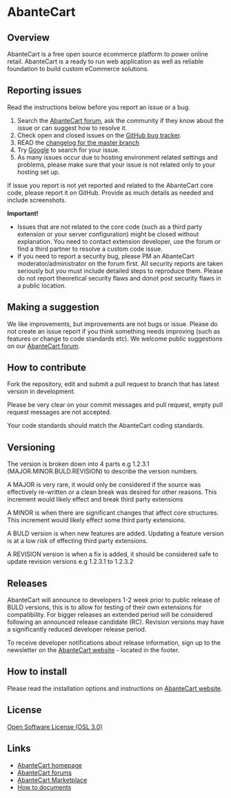 
# AbanteCart

## Overview

AbanteCart is a free open source ecommerce platform to power online retail. AbanteCart is a ready to run web application as well as reliable foundation to build custom eCommerce solutions.

## Reporting issues

Read the instructions below before you report an issue or a bug.

 1. Search the [AbanteCart forum](http://forum.abantecart.com), ask the community if they know about the issue or can suggest how to resolve it.
 2. Check open and closed issues on the [GitHub bug tracker](https://github.com/abantecart/abantecart-src/issues).
 3. READ the [changelog for the master branch](https://github.com/abantecart/abantecart-src/blob/master/release_notes.txt)
 4. Try [Google](http://www.google.com) to search for your issue.
 5. As many issues occur due to hosting environment related settings and problems, please make sure that your issue is not related only  to your hosting set up. 

If issue you report is not yet reported and related to the AbanteCart core code, please report it on GitHub. Provide as much details as needed and include screenshots.

**Important!**
- Issues that are not related to the core code (such as a third party extension or your server configuration) might be closed without explanation. You need to contact extension developer, use the forum or find a third partner to resolve a custom code issue.
- If you need to report a security bug, please PM an AbanteCart moderator/administrator on the forum first. All security reports are taken seriously but you must include detailed steps to reproduce them. Please do not report theoretical security flaws and donot post security flaws in a public location.

## Making a suggestion

We like improvements, but improvements are not bugs or issue. Please do not create an issue report if you think something needs improving (such as features or change to code standards etc).
We welcome public suggestions on our [AbanteCart forum](http://forum.abantecart.com).

## How to contribute

Fork the repository, edit and submit a pull request to branch that has latest version in development.

Please be very clear on your commit messages and pull request, empty pull request messages are not accepted.

Your code standards should match the AbanteCart coding standards. 

## Versioning

The version is broken down into 4 parts e.g 1.2.3.1 (MAJOR.MINOR.BULD.REVISION) to describe the version numbers.

A MAJOR is very rare, it would only be considered if the source was effectively re-written or a clean break was desired for other reasons. This increment would likely effect and break third party extensions

A MINOR is when there are significant changes that affect core structures. This increment would likely effect some third party extensions.

A BULD version is when new features are added. Updating a feature version is at a low risk of effecting third party extensions.

A REVISION version is when a fix is added, it should be considered safe to update revision versions e.g 1.2.3.1 to 1.2.3.2

## Releases

AbanteCart will announce to developers 1-2 week prior to public release of BULD versions, this is to allow for testing of their own extensions for compatibility. For bigger releases an extended period will be considered following an announced release candidate (RC). Revision versions may have a significantly reduced developer release period.

To receive developer notifications about release information, sign up to the newsletter on the [AbanteCart website](http://www.AbanteCart.com) - located in the footer.

## How to install

Please read the installation options and instructions on [AbanteCart website](http://www.abantecart.com/ecommerce-getting-started).

## License

[Open Software License (OSL 3.0)](https://github.com/abantecart/abantecart-src/blob/master/LICENSE.txt)

## Links

- [AbanteCart homepage](http://www.abantecart.com/)
- [AbanteCart forums](http://forum.abantecart.com/)
- [AbanteCart Marketplace](http://marketplace.abantecart.com/)
- [How to documents](http://docs.abantecart.com/)
